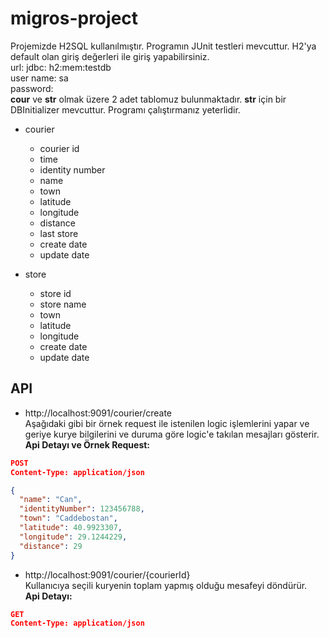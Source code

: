 # migros-project
Projemizde H2SQL kullanılmıştır. Programın JUnit testleri mevcuttur. H2'ya default olan giriş değerleri ile giriş yapabilirsiniz.<br>
url: jdbc: h2:mem:testdb <br>
user name: sa <br>
password: <br>
**cour** ve  **str** olmak üzere 2 adet tablomuz bulunmaktadır. **str** için bir DBInitializer mevcuttur. Programı çalıştırmanız yeterlidir. <br>
- courier
  * courier id
  * time
  * identity number
  * name
  * town
  * latitude
  * longitude
  * distance
  * last store
  * create date
  * update date
  
- store
  * store id
  * store name
  * town
  * latitude
  * longitude
  * create date
  * update date

## API
- http://localhost:9091/courier/create <br>
Aşağıdaki gibi bir örnek request ile istenilen logic işlemlerini yapar ve geriye kurye bilgilerini ve duruma göre logic'e takılan mesajları gösterir. <br>
**Api Detayı ve Örnek Request:**
```json
POST 
Content-Type: application/json

{
  "name": "Can",
  "identityNumber": 123456788,
  "town": "Caddebostan",
  "latitude": 40.9923307,
  "longitude": 29.1244229,
  "distance": 29
}
```
- http://localhost:9091/courier/{courierId} <br>
Kullanıcıya seçili kuryenin toplam yapmış olduğu mesafeyi döndürür. <br>
**Api Detayı:**
```json
GET 
Content-Type: application/json
```  
